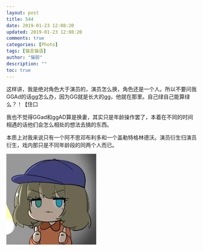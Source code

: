 ```yaml
---
layout: post
title: 544
date: 2019-01-23 12:08:20
updated: 2019-01-23 12:08:20
comments: true
categories: [Photo]
tags: [猫言猫语]
author: "猫厨"
description: ""
toc: true
---
```


<p>这样讲，我是绝对角色大于演员的，演员怎么换，角色还是一个人。所以不要问我GGAd的话gg怎么办，因为GG就是长大的gg，他就在那里。自己绿自己能算绿么？！【住口</p> 
<p>我也不觉得GGad和ggAD算是换妻，其实只是年龄操作罢了，本着在不同的时间相遇的话他们会怎么相处的想法去搞的东西。</p> 
<p>本质上对我来说只有一个阿不思邓布利多和一个盖勒特格林德沃。演员衍生归演员衍生，戏内那只是不同年龄段的同两个人而已。</p>

![](https://raw.githubusercontent.com/alicewish/meowchain247/master/img_cVZNdzJtQk9JV2VucHljZUcrSUpCUWRyeFRZbzhxUXlJVDYwakh0Q0xjK0ZzSnVhTXAxYXJBPT0.jpg)